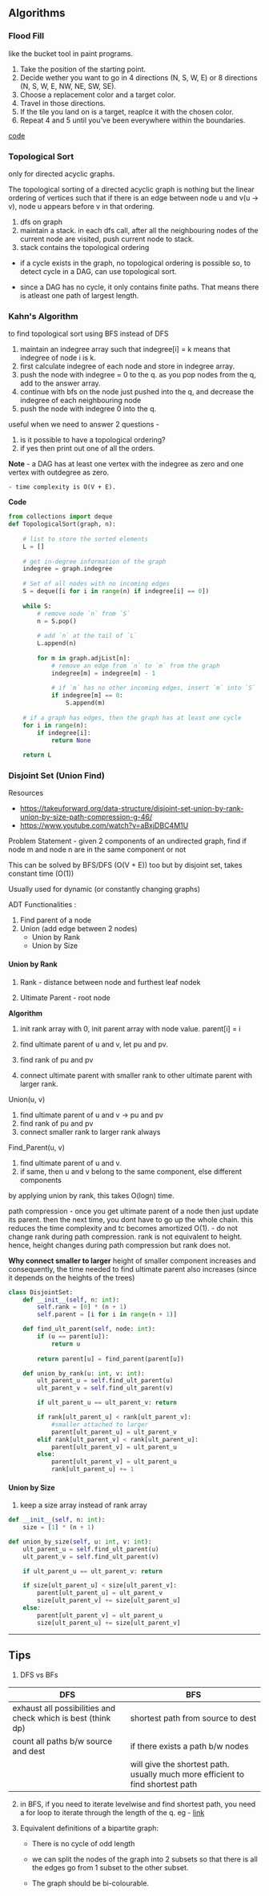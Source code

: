 ## Algorithms

### Flood Fill

like the bucket tool in paint programs. 
1. Take the position of the starting point.
2. Decide wether you want to go in 4 directions (N, S, W, E) or 8 directions (N, S, W, E, NW, NE, SW, SE).
3. Choose a replacement color and a target color.
4. Travel in those directions.
5. If the tile you land on is a target, reaplce it with the chosen color.
6. Repeat 4 and 5 until you’ve been everywhere within the boundaries.

[code](floodFill.py)


### Topological Sort
only for directed acyclic graphs.

The topological sorting of a directed acyclic graph is nothing but the linear ordering of vertices such that if there is an edge between node u and v(u -> v), node u appears before v in that ordering.

1. dfs on graph
2. maintain a stack. in each dfs call, after all the neighbouring nodes of the current node are visited, push current node to stack.
3. stack contains the topological ordering

- if a cycle exists in the graph, no topological ordering is possible so, to detect cycle in a DAG, can use topological sort.

- since a DAG has no cycle, it only contains finite paths. That means there is atleast one path of largest length. 



### Kahn's Algorithm
to find topological sort using BFS instead of DFS

1. maintain an indegree array such that indegree[i] = k means that indegree of node i is k.
2. first calculate indegree of each node and store in indegree array. 
3. push the node with indegree = 0 to the q. as you pop nodes from the q, add to the answer array.
4. continue with bfs on the node just pushed into the q, and decrease the indegree of each neighbouring node
5. push the node with indegree 0 into the q.

useful when we need to answer 2 questions - 
1. is it possible to have a topological ordering?
2. if yes then print out one of all the orders.

**Note** 
    - a DAG has at least one vertex with the indegree as zero and one vertex with outdegree as zero.

    - time complexity is O(V + E). 

**Code**
```Python
from collections import deque
def TopologicalSort(graph, n):
 
    # list to store the sorted elements
    L = []
 
    # get in-degree information of the graph
    indegree = graph.indegree
 
    # Set of all nodes with no incoming edges
    S = deque([i for i in range(n) if indegree[i] == 0])
 
    while S:
        # remove node `n` from `S`
        n = S.pop()
 
        # add `n` at the tail of `L`
        L.append(n)
 
        for m in graph.adjList[n]:
            # remove an edge from `n` to `m` from the graph
            indegree[m] = indegree[m] - 1
 
            # if `m` has no other incoming edges, insert `m` into `S`
            if indegree[m] == 0:
                S.append(m)
 
    # if a graph has edges, then the graph has at least one cycle
    for i in range(n):
        if indegree[i]:
            return None
 
    return L
```

### Disjoint Set (Union Find)
Resources 
- https://takeuforward.org/data-structure/disjoint-set-union-by-rank-union-by-size-path-compression-g-46/
- https://www.youtube.com/watch?v=aBxjDBC4M1U

Problem Statement - given 2 components of an undirected graph, find if node m and node n are in the same component or not

This can be solved by BFS/DFS (O(V + E)) too but by disjoint set, takes constant time (O(1))

Usually used for dynamic (or constantly changing graphs)

ADT Functionalities :
1. Find parent of a node
2. Union (add edge between 2 nodes) 
    - Union by Rank
    - Union by Size

#### Union by Rank
1. Rank - distance between node and furthest leaf nodek

2. Ultimate Parent - root node

**Algorithm**
1. init rank array with 0, init parent array with node value. parent[i] = i

2. find ultimate parent of u and v, let pu and pv.

3. find rank of pu and pv

4. connect ultimate parent with smaller rank to other ultimate parent with larger rank.


Union(u, v)
1. find ultimate parent of u and v -> pu and pv
2. find rank of pu and pv
3. connect smaller rank to larger rank always

Find_Parent(u, v)
1. find ultimate parent of u and v.
2. if same, then u and v belong to the same component, else different components

by applying union by rank, this takes O(logn) time.

path compression - once you get ultimate parent of a node then just update its parent. then the next time, you dont have to go up the whole chain. this reduces the time complexity and tc becomes amortized O(1). 
                - do not change rank during path compression. rank is not equivalent to height. hence, height changes during path compression but rank does not.

**Why connect smaller to larger**
height of smaller component increases and consequently, the time needed to find ultimate parent also increases (since it depends on the heights of the trees)

```Python
class DisjointSet:
    def __init__(self, n: int):
        self.rank = [0] * (n + 1)
        self.parent = [i for i in range(n + 1)]

    def find_ult_parent(self, node: int):
        if (u == parent[u]):
            return u
        
        return parent[u] = find_parent(parent[u])

    def union_by_rank(u: int, v: int):
        ult_parent_u = self.find_ult_parent(u)
        ult_parent_v = self.find_ult_parent(v)

        if ult_parent_u == ult_parent_v: return

        if rank[ult_parent_u] < rank[ult_parent_v]:
            #smaller attached to larger
            parent[ult_parent_u] = ult_parent_v
        elif rank[ult_parent_v] < rank[ult_parent_u]:
            parent[ult_parent_v] = ult_parent_u
        else:
            parent[ult_parent_v] = ult_parent_u
            rank[ult_parent_u] += 1
```

#### Union by Size
1. keep a size array instead of rank array

```Python
def __init__(self, n: int):
    size = [1] * (n + 1)

def union_by_size(self, u: int, v: int):
    ult_parent_u = self.find_ult_parent(u)
    ult_parent_v = self.find_ult_parent(v)

    if ult_parent_u == ult_parent_v: return

    if size[ult_parent_u] < size[ult_parent_v]:
        parent[ult_parent_u] = ult_parent_v
        size[ult_parent_v] += size[ult_parent_u]
    else:
        parent[ult_parent_v] = ult_parent_u
        size[ult_parent_u] += size[ult_parent_v]
```
---------------------------

## Tips
1. DFS vs BFs

|DFS |BFS|
|---|---|
|exhaust all possibilities and check which is best (think dp)|shortest path from source to dest|
|count all paths b/w source and dest|if there exists a path b/w nodes|
||will give the shortest path. usually much more efficient to find shortest path|


2. in BFS, if you need to iterate levelwise and find shortest path, you need a for loop to iterate through the length of the q. eg - [link](OnlyBFSorDFS\wordLadder.py)

3. Equivalent definitions of a bipartite graph:

    - There is no cycle of odd length

    - we can split the nodes of the graph  into 2 subsets so that there is all the edges go from 1 subset to the other subset.

    - The graph should be bi-colourable.